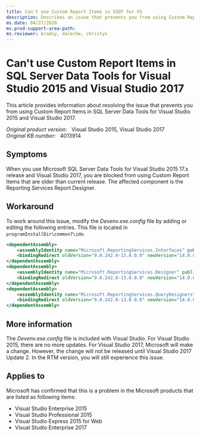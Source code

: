 ```yaml
---
title: Can't use Custom Report Items in SSDT for VS
description: Describes an issue that prevents you from using Custom Report Items in SQL Server Data Tools for Visual Studio 2015 and Visual Studio 2017.
ms.date: 04/27/2020
ms.prod-support-area-path: 
ms.reviewer: bradsy, daleche, christys
---
```

# Can't use Custom Report Items in SQL Server Data Tools for Visual Studio 2015 and Visual Studio 2017

This article provides information about resolving the issue that prevents you from using Custom Report Items in SQL Server Data Tools for Visual Studio 2015 and Visual Studio 2017.

_Original product version:_ &nbsp; Visual Studio 2015, Visual Studio 2017  
_Original KB number:_ &nbsp; 4013914

## Symptoms

When you use Microsoft SQL Server Data Tools for Visual Studio 2015 17.x release and Visual Studio 2017, you are blocked from using Custom Report Items that are older than current release. The affected component is the Reporting Services Report Designer.  

## Workaround

To work around this issue, modify the *Devenv.exe.config* file by adding or editing the following entries. This file is located in `programInstallDir\common7\ide`.  

```xml
<dependentAssembly>
    <assemblyIdentity name="Microsoft.ReportingServices.Interfaces" publicKeyToken="89845dcd8080cc91" culture="neutral" />
    <bindingRedirect oldVersion="9.0.242.0-13.0.0.0" newVersion="14.0.0.0"/>
</dependentAssembly>
<dependentAssembly>
    <assemblyIdentity name="Microsoft.ReportingServices.Designer" publicKeyToken="89845dcd8080cc91" culture="neutral" />
    <bindingRedirect oldVersion="9.0.242.0-13.0.0.0" newVersion="14.0.0.0"/>
</dependentAssembly>
<dependentAssembly>
    <assemblyIdentity name="Microsoft.ReportingServices.QueryDesigners" publicKeyToken="89845dcd8080cc91" culture="neutral" />
    <bindingRedirect oldVersion="9.0.242.0-13.0.0.0" newVersion="14.0.0.0"/>
</dependentAssembly>
```

## More information

The *Devenv.exe.config* file is included with Visual Studio. For Visual Studio 2015, there are no more updates. For Visual Studio 2017, Microsoft will make a change. However, the change will not be released until Visual Studio 2017 Update 2. In the RTM version, you will still experience this issue.  

## Applies to

Microsoft has confirmed that this is a problem in the Microsoft products that are listed as following items:

- Visual Studio Enterprise 2015
- Visual Studio Professional 2015
- Visual Studio Express 2015 for Web
- Visual Studio Enterprise 2017
